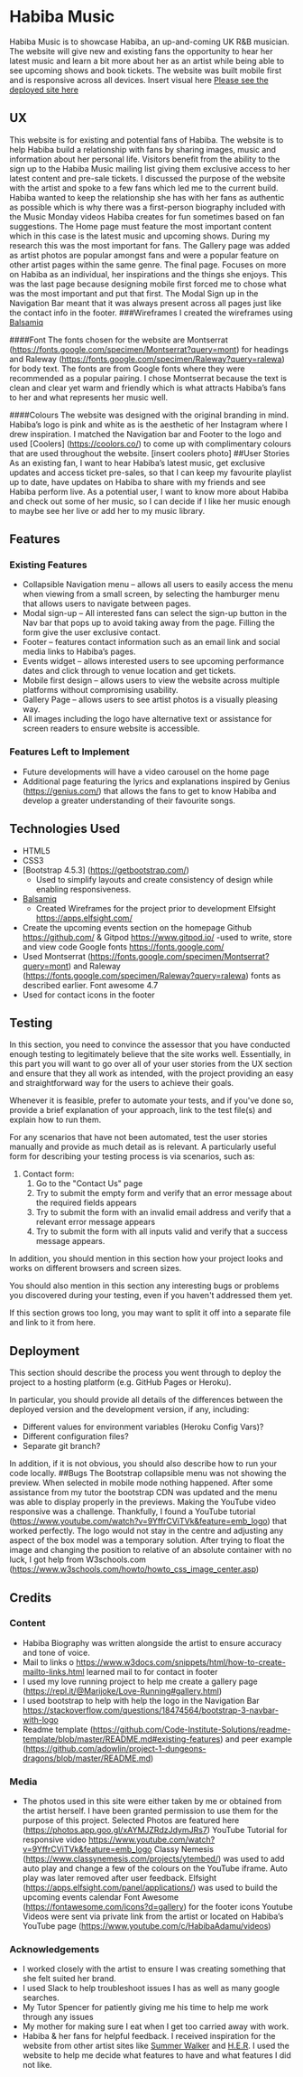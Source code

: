 # Habiba Music

Habiba Music is to showcase Habiba, an up-and-coming UK R&B musician. The website will give new and existing fans the opportunity to hear her latest music and learn a bit more about her as an artist while being able to see upcoming shows and book tickets. The website was built mobile first and is responsive across all devices.
Insert visual here
[Please see the deployed site here](https://marijoke.github.io/Milestone-project-Habiba/)  
## UX
 This website is for existing and potential fans of Habiba. The website is to help Habiba build a relationship with fans by sharing images, music and information about her personal life. Visitors benefit from the ability to the sign up to the Habiba Music mailing list giving them exclusive access to her latest content and pre-sale tickets. 
I discussed the purpose of the website with the artist and spoke to a few fans which led me to the current build. Habiba wanted to keep the relationship she has with her fans as authentic as possible which is why there was a first-person biography included with the Music Monday videos Habiba creates for fun sometimes based on fan suggestions. 
The Home page must feature the most important content which in this case is the latest music and upcoming shows. During my research this was the most important for fans. The Gallery page was added as artist photos are popular amongst fans and were a popular feature on other artist pages within the same genre. The final page. Focuses on more on Habiba as an individual, her inspirations and the things she enjoys. This was the last page because designing mobile first forced me to chose what was the most important and put that first. The Modal Sign up in the Navigation Bar meant that it was always present across all pages just like the contact info in the footer. 
###Wireframes
I created the wireframes using [Balsamiq](https://balsamiq.com/)

####Font 
The fonts chosen for the website are Montserrat (https://fonts.google.com/specimen/Montserrat?query=mont) for headings and Raleway (https://fonts.google.com/specimen/Raleway?query=ralewa) for body text. The fonts are from Google fonts where they were recommended as a popular pairing. I chose Montserrat because the text is clean and clear yet warm and friendly which is what attracts Habiba’s fans to her and what represents her music well.

####Colours
The website was designed with the original branding in mind. Habiba’s logo is pink and white as is the aesthetic of her Instagram where I drew inspiration. I matched the Navigation bar and Footer to the logo and used [Coolers] (https://coolors.co/) to come up with complimentary colours that are used throughout the website. 
[insert coolers photo]
##User Stories 
As an existing fan, I want to hear Habiba’s latest music, get exclusive updates and access ticket pre-sales, so that I can keep my favourite playlist up to date, have updates on Habiba to share with my friends and see Habiba perform live.
As a potential user, I want to know more about Habiba and check out some of her music, so I can decide if I like her music enough to maybe see her live or add her to my music library.

## Features
### Existing Features
- Collapsible Navigation menu – allows all users to easily access the menu when viewing from a small screen, by selecting the hamburger menu that allows users to navigate between pages.
-  Modal sign-up – All interested fans can select the sign-up button in the Nav bar that pops up to avoid taking away from the page. Filling the form give the user exclusive contact.
- Footer – features contact information such as an email link and social media links to Habiba’s pages. 
-  Events widget – allows interested users to see upcoming performance dates and click through to venue location and get tickets. 
- Mobile first design – allows users to view the website across multiple platforms without compromising usability.
- Gallery Page – allows users to see artist photos is a visually pleasing way.
- All images including the logo have alternative text or assistance for screen readers to ensure website is accessible. 
### Features Left to Implement
-	Future developments will have a video carousel on the home page
-	 Additional page featuring the lyrics and explanations inspired by Genius (https://genius.com/) that allows the fans to get to know Habiba and develop a greater understanding of their favourite songs. 
## Technologies Used
- HTML5 
- CSS3
- [Bootstrap 4.5.3] (https://getbootstrap.com/)
    - Used to simplify layouts and create consistency of design while enabling responsiveness. 
- [Balsamiq](https://balsamiq.com/)
    - Created Wireframes for the project prior to development
Elfsight https://apps.elfsight.com/
-	Create the upcoming events section on the homepage 
Github https://github.com/ & Gitpod https://www.gitpod.io/
-used to write, store and view code
Google fonts https://fonts.google.com/
-	Used Montserrat (https://fonts.google.com/specimen/Montserrat?query=mont) and Raleway (https://fonts.google.com/specimen/Raleway?query=ralewa) fonts as described earlier. 
Font awesome 4.7
-	Used for contact icons in the footer

## Testing
In this section, you need to convince the assessor that you have conducted enough testing to legitimately believe that the site works well. Essentially, in this part you will want to go over all of your user stories from the UX section and ensure that they all work as intended, with the project providing an easy and straightforward way for the users to achieve their goals.

Whenever it is feasible, prefer to automate your tests, and if you've done so, provide a brief explanation of your approach, link to the test file(s) and explain how to run them.

For any scenarios that have not been automated, test the user stories manually and provide as much detail as is relevant. A particularly useful form for describing your testing process is via scenarios, such as:

1. Contact form:
    1. Go to the "Contact Us" page
    2. Try to submit the empty form and verify that an error message about the required fields appears
    3. Try to submit the form with an invalid email address and verify that a relevant error message appears
    4. Try to submit the form with all inputs valid and verify that a success message appears.

In addition, you should mention in this section how your project looks and works on different browsers and screen sizes.

You should also mention in this section any interesting bugs or problems you discovered during your testing, even if you haven't addressed them yet.

If this section grows too long, you may want to split it off into a separate file and link to it from here.

## Deployment

This section should describe the process you went through to deploy the project to a hosting platform (e.g. GitHub Pages or Heroku).

In particular, you should provide all details of the differences between the deployed version and the development version, if any, including:
- Different values for environment variables (Heroku Config Vars)?
- Different configuration files?
- Separate git branch?

In addition, if it is not obvious, you should also describe how to run your code locally.
##Bugs
The Bootstrap collapsible menu was not showing the preview. When selected in mobile mode nothing happened. After some assistance from my tutor the bootstrap CDN was updated and the menu was able to display properly in the previews.
Making the YouTube video responsive was a challenge. Thankfully, I found a YouTube tutorial (https://www.youtube.com/watch?v=9YffrCViTVk&feature=emb_logo) that worked perfectly. 
The logo would not stay in the centre and adjusting any aspect of the box model was a temporary solution. After trying to float the image and changing the position to relative of an absolute container with no luck, I got help from W3schools.com (https://www.w3schools.com/howto/howto_css_image_center.asp)

## Credits
### Content 
-	Habiba Biography was written alongside the artist to ensure accuracy and tone of voice. 
-	Mail to links
o	https://www.w3docs.com/snippets/html/how-to-create-mailto-links.html 
learned mail to for contact in footer
- I used my love running project to help me create a gallery page (https://repl.it/@Marijoke/Love-Running#gallery.html)
- I used bootstrap to help with help the logo in the Navigation Bar
https://stackoverflow.com/questions/18474564/bootstrap-3-navbar-with-logo
-	Readme template (https://github.com/Code-Institute-Solutions/readme-template/blob/master/README.md#existing-features) and peer example (https://github.com/adowlin/project-1-dungeons-dragons/blob/master/README.md)

### Media
- The photos used in this site were either taken by me or obtained from the artist herself. I have been granted permission to use them for the purpose of this project. Selected Photos are featured here (https://photos.app.goo.gl/xAYMJZRdzJdymJRs7)
YouTube Tutorial for responsive video https://www.youtube.com/watch?v=9YffrCViTVk&feature=emb_logo
Classy Nemesis (https://www.classynemesis.com/projects/ytembed/) was used to add auto play and change a few of the colours on the YouTube iframe. Auto play was later removed after user feedback.
Elfsight (https://apps.elfsight.com/panel/applications/) was used to build the upcoming events calendar
Font Awesome (https://fontawesome.com/icons?d=gallery) for the footer icons 
Youtube Videos were sent via private link from the artist or located on Habiba’s YouTube page (https://www.youtube.com/c/HabibaAdamu/videos)
### Acknowledgements
- I worked closely with the artist to ensure I was creating something that she felt suited her brand.
- I used Slack to help troubleshoot issues I has as well as many google searches. 
- My Tutor Spencer for patiently giving me his time to help me work through any issues
- My mother for making sure I eat when I get too carried away with work.
- Habiba & her fans for helpful feedback.
I received inspiration for the website from other artist sites like [Summer Walker](https://www.summerwalkermusic.com/) and [H.E.R](https://www.her-official.com/home/). I used the website to help me decide what features to have and what features I did not like.
